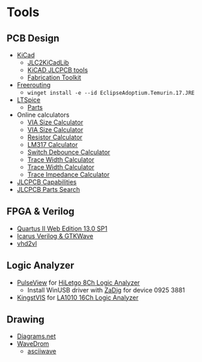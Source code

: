 # Tools

## PCB Design

* [KiCad](https://www.kicad.org/)
  * [JLC2KiCadLib](https://github.com/TousstNicolas/JLC2KiCad_lib)
  * [KiCAD JLCPCB tools](https://github.com/Bouni/kicad-jlcpcb-tools)
  * [Fabrication Toolkit](https://github.com/bennymeg/JLC-Plugin-for-KiCad)
* [Freerouting](https://github.com/freerouting/freerouting/releases)
  * `winget install -e --id EclipseAdoptium.Temurin.17.JRE`
* [LTSpice](https://www.analog.com/en/design-center/design-tools-and-calculators/ltspice-simulator.html)
  * [Parts](https://www.diyaudio.com/community/threads/a-large-free-ltspice-model-library.360086/)
* Online calculators
  * [VIA Size Calculator](https://j.mp/via-calc)
  * [VIA Size Calculator](http://circuitcalculator.com/wordpress/2006/03/12/pcb-via-calculator/)
  * [Resistor Calculator](https://circuitdigest.com/calculators/lm317-resistor-voltage-calculator)
  * [LM317 Calculator](https://circuitdigest.com/calculators/lm317-resistor-voltage-calculator)
  * [Switch Debounce Calculator](https://clisystems.com/tool_debounce.php)
  * [Trace Width Calculator](https://www.digikey.com/en/resources/conversion-calculators/conversion-calculator-pcb-trace-width)
  * [Trace Width Calculator](http://circuitcalculator.com/wordpress/?p=25/)
  * [Trace Impedance Calculator](https://www.eeweb.com/tools/edge-coupled-microstrip-impedance/)
* [JLCPCB Capabilities](https://jlcpcb.com/capabilities/Capabilities)
* [JLCPCB Parts Search](https://yaqwsx.github.io/jlcparts/#/)

## FPGA & Verilog

* [Quartus II Web Edition 13.0 SP1](https://fpgasoftware.intel.com/13.0sp1/?edition=web)
* [Icarus Verilog & GTKWave](http://bleyer.org/icarus/)
* [vhd2vl](https://github.com/ldoolitt/vhd2vl)

## Logic Analyzer

* [PulseView](https://www.sigrok.org/wiki/Downloads) for [HiLetgo 8Ch Logic Analyzer](https://www.amazon.com/dp/B077LSG5P2)
  * Install WinUSB driver with [ZaDig](https://zadig.akeo.ie/) for device 0925 3881
* [KingstVIS](http://www.qdkingst.com/en/download) for [LA1010 16Ch Logic Analyzer](https://www.amazon.com/dp/B07D21GG6J)

## Drawing

* [Diagrams.net](https://app.diagrams.net/)
* [WaveDrom](https://wavedrom.com/editor.html)
  * [asciiwave](https://github.com/Wren6991/asciiwave)
